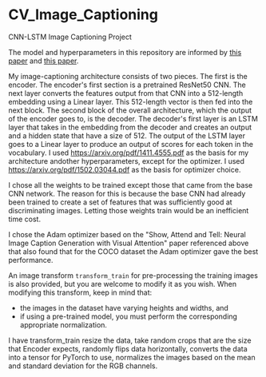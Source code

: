 # CV_Image_Captioning
CNN-LSTM Image Captioning Project

The model and hyperparameters in this repository are informed by  [this paper](https://arxiv.org/pdf/1502.03044.pdf) and [this paper](https://arxiv.org/pdf/1411.4555.pdf).

My image-captioning architecture consists of two pieces. The first is the encoder. The encoder's first section is a pretrained ResNet50 CNN. The next layer converts the features output from that CNN into a 512-length embedding using a Linear layer. This 512-length vector is then fed into the next block. The second block of the overall architecture, which the output of the encoder goes to, is the decoder. The decoder's first layer is an LSTM layer that takes in the embedding from the decoder and creates an output and a hidden state that have a size of 512. The output of the LSTM layer goes to a Linear layer to produce an output of scores for each token in the vocabulary. I used https://arxiv.org/pdf/1411.4555.pdf as the basis for my architecture andother hyperparameters, except for the optimizer. I used https://arxiv.org/pdf/1502.03044.pdf as the basis for optimizer choice.

I chose all the weights to be trained except those that came from the base CNN network. The reason for this is because the base CNN had already been trained to create a set of
features that was sufficiently good at discriminating images. Letting those weights train would be an inefficient time cost.

I chose the Adam optimizer based on the "Show, Attend and Tell: Neural Image Caption
Generation with Visual Attention" paper referenced above that also found that for the COCO dataset the Adam optimizer gave the best performance. 

An image transform `transform_train` for pre-processing the training images is also provided, but you are welcome to modify it as you wish.  When modifying this transform, keep in mind that:
- the images in the dataset have varying heights and widths, and 
- if using a pre-trained model, you must perform the corresponding appropriate normalization.

I have transform_train resize the data, take random crops that are the size that Encoder expects, randomly flips data horizontally, converts the data into a tensor for PyTorch to use, normalizes the images based on the mean and standard deviation for the RGB channels.